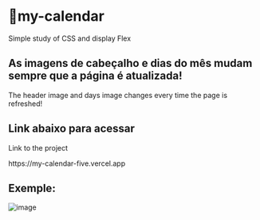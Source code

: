 # 📆my-calendar
 Simple study of CSS and display Flex
 
<h2> As imagens de cabeçalho e dias do mês mudam sempre que a página é atualizada! </h2>
<p> The header image and days image changes every time the page is refreshed! </p>

<h2> Link abaixo para acessar </h2>
<p> Link to the project </p>
https://my-calendar-five.vercel.app

<h2> Exemple: </h2>

![image](https://user-images.githubusercontent.com/88206626/154514550-d77f5bb4-2c55-4570-be9e-01b292ec1ec3.png)

